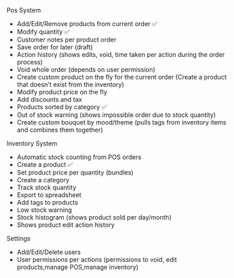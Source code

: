 Pos System
- Add/Edit/Remove products from current order ✅
- Modify quantity ✅
- Customer notes per product order
- Save order for later (draft)
- Action history (shows edits, void, time taken per action during the order process)
- Void whole order (depends on user permission)
- Create custom product on the fly for the current order (Create a product that doesn’t exist from the inventory)
- Modify product price on the fly
- Add discounts and tax
- Products sorted by category ✅
- Out of stock warning (shows impossible order due to stock quantity)
- Create custom bouquet by mood/theme (pulls tags from inventory items and combines them together)

Inventory System
- Automatic stock counting from POS orders
- Create a product ✅
- Set product price per quantity (bundles)
- Create a category
- Track stock quantity
- Export to spreadsheet
- Add tags to products
- Low stock warning
- Stock histogram (shows product sold per day/month)
- Shows product edit action history

Settings
- Add/Edit/Delete users
- User permissions per actions (permissions to void, edit products,manage POS,manage inventory)
